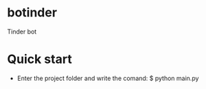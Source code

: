 # botinder
Tinder bot

# Quick start
- Enter the project folder and write the comand:
  $ python main.py
